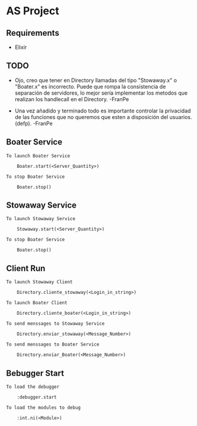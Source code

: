 # AS Project 

## Requirements

- Elixir

## TODO

- Ojo, creo que tener en Directory llamadas del tipo "Stowaway.x" o "Boater.x" es incorrecto. Puede que rompa la consistencia de separación de servidores, lo mejor sería implementar los metodos que realizan los handlecall en el Directory. -FranPe

- Una vez añadido y terminado todo es importante controlar la privacidad de las funciones que no queremos que esten a disposición del usuarios. (defp). -FranPe

## Boater Service

```
To launch Boater Service

    Boater.start(<Server_Quantity>)

To stop Boater Service

    Boater.stop()
```

## Stowaway Service

```
To launch Stowaway Service

    Stowaway.start(<Server_Quantity>)

To stop Boater Service

    Boater.stop()
```

## Client Run

```
To launch Stowaway Client

    Directory.cliente_stowaway(<Login_in_string>)

To launch Boater Client

    Directory.cliente_boater(<Login_in_string>)

To send menssages to Stowaway Service

    Directory.enviar_stowaway(<Message_Number>)

To send menssages to Boater Service

    Directory.enviar_Boater(<Message_Number>)

```

## Bebugger Start

```
To load the debugger

    :debugger.start

To load the modules to debug

    :int.ni(<Module>)

```